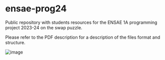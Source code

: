 # ensae-prog24
Public repository with students resources for the ENSAE 1A programming project 2023-24 on the swap puzzle. 

Please refer to the PDF description for a description of the files format and structure.

![image](https://github.com/user-attachments/assets/d9f19063-a760-45ac-aaf3-493101d9b040)

